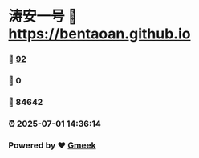 # 涛安一号 :link: https://bentaoan.github.io 
### :page_facing_up: [92](https://bentaoan.github.io/tag.html) 
### :speech_balloon: 0 
### :hibiscus: 84642 
### :alarm_clock: 2025-07-01 14:36:14 
### Powered by :heart: [Gmeek](https://github.com/Meekdai/Gmeek)
